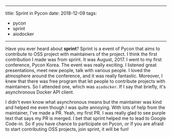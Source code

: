 ***

title: Sprint in Pycon
date: 2018-12-09
tags:

- pycon
- sprint
- aiodocker

***

Have you ever heard about **sprint**? Sprint is a event of Pycon that aims to contribute to OSS project with maintainers of the project.
I think the first contribution I made was from sprint. It was August, 2017. I went to my first conference, Pycon Korea. The event was really
exciting. I listened great presentations, meet new people, talk with various people. I loved the atmosphere around the conference, 
and it was really fantastic. Moreover, I knew that there was free program that let people to contribute projects with maintainers. So I attended
one, which was `aiodocker`. If I say that briefly, it's asynchronous Docker API client.

I didn't even know what asynchronous means but the maintainer was kind and helped me even though I was quite annoying.
With lots of help from the maintainer, I've made a PR. Yeah, my first PR. I was really glad to see purple text that says my PR is merged.
I bet that sprint helped me to lead to Google Code-in. So if you have chance to participate on Pycon, or if you are afraid to start contributing
OSS projects, join sprint, it will be fun!
